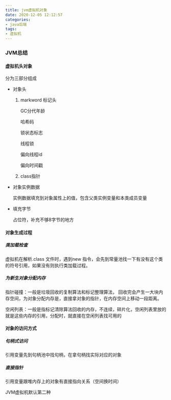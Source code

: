 ```yaml
---
title: jvm虚拟机对象
date: 2020-12-05 12:12:57
categories: 
- java后端
tags:
- 虚拟机
---
```


### JVM总结
#### 虚拟机头对象

分为三部分组成

- 对象头
   
   1. markword 标记头
   
       GC分代年龄

       哈希码

  	   锁状态标志

       线程锁

	   偏向线程id	

	   偏向时间戳
   2. class指针
    <!--more-->
       
- 对象实例数据

    实例数据填充到对象属性上的值，包含父类实例变量和本类成员变量

- 填充字节

    占位符，补充不够8字节的地方

#### 对象生成过程

##### 类加载检查

虚拟机在解析.class 文件时，遇到new 指令，会先到常量池找一下有没有这个类的符号引用，如果没有则执行类加载过程。

##### 为新生对象分配内存

指针碰撞：一般是垃圾回收的复制算法和标记整理算法， 回收完会产生一大块内存空间，为对象分配内存是，直接拿对象的指针，在内存空间上移动一段距离。


空闲列表：一般是指标记清除算法回收的内存，不连续，碎片化，空闲列表里放的就是这些内存的引用，分配时，就直接在空闲列表找可用的

#### 对象的访问方式

##### 句柄式访问

引用变量先到句柄池中找句柄，在拿句柄找实际对应的对象

##### 直接指针 

引用变量跟堆内存上的对象有直接指向关系（空间换时间）

JVM虚拟机默认第二种




